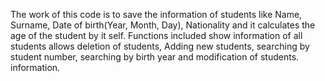 The work of this code is to save the information of students like Name, Surname, Date of birth(Year, Month, Day), Nationality and it calculates the age of the student by it self. 
Functions included show information of all students allows deletion of students, Adding new students, searching by student number, searching by birth year and modification of students. information.
